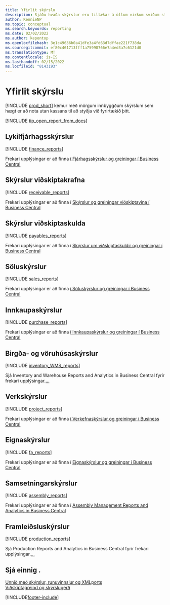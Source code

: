 ```yaml
---
title: Yfirlit skýrslu
description: Sjáðu hvaða skýrslur eru tiltækar á öllum virkum sviðum staðlaðrar útgáfu af Business Central svo að þú getir fylgst með fyrirtækinu þínu.
author: KennieNP
ms.topic: conceptual
ms.search.keywords: reporting
ms.date: 02/02/2022
ms.author: kepontop
ms.openlocfilehash: 3e1c49636b0a41dfe3a4fd63d7dffae221f738da
ms.sourcegitcommit: ef80c461713fff1a75998766e7a4ed3a7c6121d0
ms.translationtype: MT
ms.contentlocale: is-IS
ms.lasthandoff: 02/15/2022
ms.locfileid: "8143193"
---
```

# <a name="report-overview"></a>Yfirlit skýrslu

[!INCLUDE [prod_short](includes/prod_short.md)] kemur með mörgum innbyggðum skýrslum sem hægt er að nota utan kassans til að styðja við fyrirtækið þitt.  

[!INCLUDE [tip_open_report_from_docs](includes/tip-open-report-from-docs.md)]

## <a name="key-financial-reports"></a>Lykilfjárhagsskýrslur

[!INCLUDE [finance_reports](includes/finance-reports-include.md)]

Frekari upplýsingar er að finna [í Fjárhagsskýrslur og greiningar í Business Central](finance-reports.md)

## <a name="accounts-receivable-reports"></a>Skýrslur viðskiptakrafna

[!INCLUDE [receivable_reports](includes/receivable-reports-include.md)]

Frekari upplýsingar er að finna í [Skýrslur og greiningar viðskiptavina í Business Central](receivables-reports.md)

## <a name="accounts-payable-reports"></a>Skýrslur viðskiptaskulda

[!INCLUDE [payables_reports](includes/payables-reports-include.md)]

Frekari upplýsingar er að finna í [Skýrslur um viðskiptaskuldir og greiningar í Business Central](payables-reports.md)

## <a name="sales-reports"></a>Söluskýrslur

[!INCLUDE [sales_reports](includes/sales-reports-include.md)]

Frekari upplýsingar er að finna [í Söluskýrslur og greiningar í Business Central](sales-reports.md)

## <a name="purchase-reports"></a>Innkaupaskýrslur

[!INCLUDE [purchase_reports](includes/purchase-reports-include.md)]

Frekari upplýsingar er að finna [í Innkaupaskýrslur og greiningar í Business Central](purchase-reports.md)

## <a name="inventory-and-warehouse-reports"></a>Birgða- og vöruhúsaskýrslur

[!INCLUDE [inventory_WMS_reports](includes/inventory-WMS-reports-include.md)]

Sjá Inventory and Warehouse Reports and Analytics in Business Central fyrir frekari upplýsingar.[...](inventory-wms-reports.md)

## <a name="project-reports"></a>Verkskýrslur

[!INCLUDE [project_reports](includes/project-reports-include.md)]

Frekari upplýsingar er að finna [í Verkefnaskýrslur og greiningar í Business Central](project-reports.md)

## <a name="fixed-assets-reports"></a>Eignaskýrslur

[!INCLUDE [fa_reports](includes/fa-reports-include.md)]

Frekari upplýsingar er að finna í [Eignaskýrslur og greiningar í Business Central](fa-reports.md)

## <a name="assembly-reports"></a>Samsetningarskýrslur

[!INCLUDE [assembly_reports](includes/assembly-reports-include.md)]

Frekari upplýsingar er að finna í [Assembly Management Reports and Analytics in Business Central](assembly-reports.md)

## <a name="production-reports"></a>Framleiðsluskýrslur

[!INCLUDE [production_reports](includes/production-reports-include.md)]

Sjá Production Reports and Analytics in Business Central fyrir frekari upplýsingar.[...](production-reports.md)

## <a name="see-also"></a>Sjá einnig .

[Unnið með skýrslur, runuvinnslur og XMLports](ui-work-report.md)  
[Viðskiptagreind og skýrslugerð](reports-bi-reporting.md)  

[!INCLUDE[footer-include](includes/footer-banner.md)]
